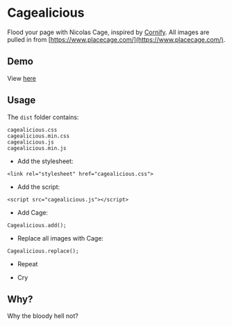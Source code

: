 # Cagealicious
Flood your page with Nicolas Cage, inspired by [Cornify](http://www.cornify.com/). All images are pulled in from [https://www.placecage.com/](https://www.placecage.com/).

## Demo
View [here](https://cagealicious.mikelowe.xyz/)

## Usage

The `dist` folder contains:
```
cagealicious.css
cagealicious.min.css
cagealicious.js
cagealicious.min.js
```

* Add the stylesheet:
```
<link rel="stylesheet" href="cagealicious.css">
```

* Add the script:
```
<script src="cagealicious.js"></script>
```

* Add Cage:
```
Cagealicious.add();
```

* Replace all images with Cage:
```
Cagealicious.replace();
```

* Repeat

* Cry

## Why?
Why the bloody hell not?
